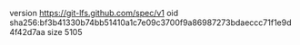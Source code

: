 version https://git-lfs.github.com/spec/v1
oid sha256:bf3b41330b74bb51410a1c7e09c3700f9a86987273bdaeccc71f1e9d4f42d7aa
size 5105
